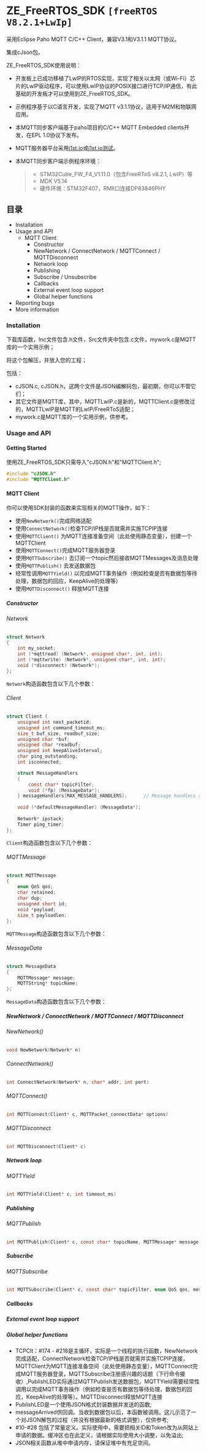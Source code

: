 # ZE_FreeRTOS_SDK `[freeRTOS V8.2.1+LwIp]`
采用Eclipse Paho MQTT C/C++ Client，兼容V3.1和V3.1.1 MQTT协议。

集成cJson包。

ZE_FreeRTOS_SDK使用说明：

- 开发板上已成功移植了LwIP的RTOS实现，实现了相关以太网（或Wi-Fi）芯片的LwIP驱动程序，可以使用LwIP协议的POSIX接口进行TCP/IP通信，有此基础的开发板才可以使用到ZE_FreeRTOS_SDK。

- 示例程序基于以C语言开发，实现了MQTT v3.1.1协议，适用于M2M和物联网应用。

- 本MQTT同步客户端基于paho项目的C/C++ MQTT Embedded clients开发，在EPL 1.0协议下发布。

- MQTT服务器平台采用[j1st.io](http://j1st.io/)或[j1st.io测试](http://139.198.0.174:3000/signin)。

- 本MQTT同步客户端示例程序环境：

   >- STM32Cube_FW_F4_V1.11.0（包含FreeRToS v8.2.1, LwIP）等
   >- MDK V5.14
   >- 硬件环境：STM32F407，RMII口连接DP83846PHY

## 目录
- Installation
- Usage and API
    - MQTT Client
        - Constructor
        - NewNetwork / ConnectNetwork / MQTTConnect / MQTTDisconnect
        - Network loop
        - Publishing
        - Subscribe / Unsubscribe
        - Callbacks
        - External event loop support
        - Global helper functions
- Reporting bugs
- More information

### Installation
下载库函数，Inc文件包含.h文件，Src文件夹中包含.c文件，mywork.c是MQTT库的一个实用示例；

将这个包解压，并放入您的工程；

包括：
- cJSON.c, cJSON.h，这两个文件是JSON编解码包，最初期，你可以不管它们；
- 其它文件是MQTT库，其中，MQTTLwIP.c是新的，MQTTClient.c是修改过的，MQTTLwIP是MQTT的LwIP/FreeRToS适配；
- mywork.c是MQTT库的一个实用示例，供参考。

### Usage and API
#### Getting Started
使用ZE_FreeRTOS_SDK只需导入\"cJSON.h\"和\"MQTTClient.h\";
```c
#include "cJSON.h"
#include "MQTTClient.h"
```
#### MQTT Client
你可以使用SDK封装的函数来实现相关的MQTT操作，如下：

-  使用`` NewNetwork() ``完成网络适配
-  使用`` ConnectNetwork() ``检查TCP/IP栈是否就需并实施TCPIP连接
-  使用`` MQTTClient() `` 为MQTT连接准备空间（此处使用静态变量），创建一个MQTTClient
-  使用`` MQTTConnect() ``完成MQTT服务器登录
-  使用`` MQTTSubscribe() `` 去订阅一个topic然后接收MQTTMessages及消息处理
-  使用`` MQTTPublish() `` 去发送数据包
-  经常性调用`` MQTTYield() `` 以完成MQTT事务操作（例如检查是否有数据包等待处理，数据包的回应，KeepAlive的处理等）
-  使用`` MQTTDisconnect() `` 释放MQTT连接

##### Constructor
###### Network
```c
struct Network
{
	int my_socket;
	int (*mqttread) (Network*, unsigned char*, int, int);
	int (*mqttwrite) (Network*, unsigned char*, int, int);
	void (*disconnect) (Network*);
};
```
``Network``构造函数包含以下几个参数：

###### Client
```c
struct Client {
    unsigned int next_packetid;
    unsigned int command_timeout_ms;
    size_t buf_size, readbuf_size;
    unsigned char *buf;  
    unsigned char *readbuf; 
    unsigned int keepAliveInterval;
    char ping_outstanding;
    int isconnected;

    struct MessageHandlers
    {
        const char* topicFilter;
        void (*fp) (MessageData*);
    } messageHandlers[MAX_MESSAGE_HANDLERS];      // Message handlers are indexed by subscription topic
    
    void (*defaultMessageHandler) (MessageData*);
    
    Network* ipstack;
    Timer ping_timer;
};
```
``Client``构造函数包含以下几个参数：

###### MQTTMessage
```c
struct MQTTMessage
{
    enum QoS qos;
    char retained;
    char dup;
    unsigned short id;
    void *payload;
    size_t payloadlen;
};
```
``MQTTMessage``构造函数包含以下几个参数：

###### MessageData
```c
struct MessageData
{
    MQTTMessage* message;
    MQTTString* topicName;
};
```
``MessageData``构造函数包含以下几个参数：

##### NewNetwork / ConnectNetwork / MQTTConnect / MQTTDisconnect
###### NewNetwork()
```c
void NewNetwork(Network* n)
```
###### ConnectNetwork()
```c
int ConnectNetwork(Network* n, char* addr, int port)
```
###### MQTTConnect()
```c
int MQTTConnect(Client* c, MQTTPacket_connectData* options)
```
###### MQTTDisconnect
```c
int MQTTDisconnect(Client* c)
```
##### Network loop
###### MQTTYield
```c
int MQTTYield(Client* c, int timeout_ms)
```

##### Publishing
###### MQTTPublish
```c
int MQTTPublish(Client* c, const char* topicName, MQTTMessage* message)
```

##### Subscribe
###### MQTTSubscribe
```c
int MQTTSubscribe(Client* c, const char* topicFilter, enum QoS qos, messageHandler messageHandler)
```

##### Callbacks

##### External event loop support

##### Global helper functions


- TCPClt：#174 - #218是主循环，实际是一个线程的执行函数，NewNetwork完成适配，ConnectNetwork检查TCP/IP栈是否就需并实施TCPIP连接，MQTTClient为MQTT连接准备空间（此处使用静态变量），MQTTConnect完成MQTT服务器登录，MQTTSubscribe注册感兴趣的话题（下行命令接收）,PublishLED实际通过MQTTPublish发送数据包，MQTTYield需要经常性调用以完成MQTT事务操作（例如检查是否有数据包等待处理，数据包的回应，KeepAlive的处理等）。MQTTDisconnect释放MQTT连接
- PublishLED是一个使用JSON格式封装数据并发送的函数;
- messageArrived供回调。当收到数据包以后，本函数被调用。这儿示范了一个对JSON解包的过程（并没有根据最新的格式调整），仅供参考;
- #10-#28 包括了常量定义。实际使用中，需要把相关ID和Token改为从网站上申请的数据。缓冲区也在此定义，请根据实际使用大小调整，以免溢出;
- JSON相关函数从堆中申请内存，请保证堆中有充足空间。

